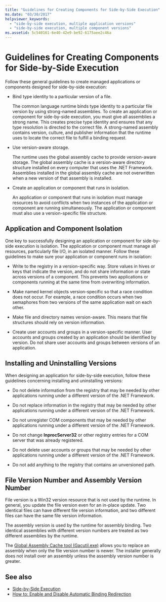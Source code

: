 ```yaml
---
title: "Guidelines for Creating Components for Side-by-Side Execution"
ms.date: "03/30/2017"
helpviewer_keywords: 
  - "side-by-side execution, multiple application versions"
  - "side-by-side execution, multiple component versions"
ms.assetid: 5c540161-6e40-42e9-be92-6175aee2c46a
---
```

# Guidelines for Creating Components for Side-by-Side Execution
Follow these general guidelines to create managed applications or components designed for side-by-side execution:  
  
- Bind type identity to a particular version of a file.  
  
     The common language runtime binds type identity to a particular file version by using strong-named assemblies. To create an application or component for side-by-side execution, you must give all assemblies a strong name. This creates precise type identity and ensures that any type resolution is directed to the correct file. A strong-named assembly contains version, culture, and publisher information that the runtime uses to locate the correct file to fulfill a binding request.  
  
- Use version-aware storage.  
  
     The runtime uses the global assembly cache to provide version-aware storage. The global assembly cache is a version-aware directory structure installed on every computer that uses the .NET Framework. Assemblies installed in the global assembly cache are not overwritten when a new version of that assembly is installed.  
  
- Create an application or component that runs in isolation.  
  
     An application or component that runs in isolation must manage resources to avoid conflicts when two instances of the application or component are running simultaneously. The application or component must also use a version-specific file structure.  
  
## Application and Component Isolation  
 One key to successfully designing an application or component for side-by-side execution is isolation. The application or component must manage all resources, particularly file I/O, in an isolated manner. Follow these guidelines to make sure your application or component runs in isolation:  
  
- Write to the registry in a version-specific way. Store values in hives or keys that indicate the version, and do not share information or state across versions of a component. This prevents two applications or components running at the same time from overwriting information.  
  
- Make named kernel objects version-specific so that a race condition does not occur. For example, a race condition occurs when two semaphores from two versions of the same application wait on each other.  
  
- Make file and directory names version-aware. This means that file structures should rely on version information.  
  
- Create user accounts and groups in a version-specific manner. User accounts and groups created by an application should be identified by version. Do not share user accounts and groups between versions of an application.  
  
## Installing and Uninstalling Versions  
 When designing an application for side-by-side execution, follow these guidelines concerning installing and uninstalling versions:  
  
- Do not delete information from the registry that may be needed by other applications running under a different version of the .NET Framework.  
  
- Do not replace information in the registry that may be needed by other applications running under a different version of the .NET Framework.  
  
- Do not unregister COM components that may be needed by other applications running under a different version of the .NET Framework.  
  
- Do not change **InprocServer32** or other registry entries for a COM server that was already registered.  
  
- Do not delete user accounts or groups that may be needed by other applications running under a different version of the .NET Framework.  
  
- Do not add anything to the registry that contains an unversioned path.  
  
## File Version Number and Assembly Version Number  
 File version is a Win32 version resource that is not used by the runtime. In general, you update the file version even for an in-place update. Two identical files can have different file version information, and two different files can have the same file version information.  
  
 The assembly version is used by the runtime for assembly binding. Two identical assemblies with different version numbers are treated as two different assemblies by the runtime.  
  
 The [Global Assembly Cache tool (Gacutil.exe)](../tools/gacutil-exe-gac-tool.md) allows you to replace an assembly when only the file version number is newer. The installer generally does not install over an assembly unless the assembly version number is greater.  
  
## See also

- [Side-by-Side Execution](side-by-side-execution.md)
- [How to: Enable and Disable Automatic Binding Redirection](../configure-apps/how-to-enable-and-disable-automatic-binding-redirection.md)
